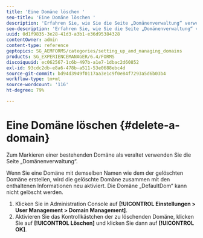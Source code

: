 ```yaml
---
title: 'Eine Domäne löschen '
seo-title: 'Eine Domäne löschen '
description: 'Erfahren Sie, wie Sie die Seite „Domänenverwaltung“ verwenden, um eine Domäne zu löschen oder um eine bestehende Domäne als veraltet zu markieren. '
seo-description: 'Erfahren Sie, wie Sie die Seite „Domänenverwaltung“ verwenden, um eine Domäne zu löschen oder um eine bestehende Domäne als veraltet zu markieren. '
uuid: 0d1f9835-3e28-41d3-a3b1-e36d95384328
contentOwner: admin
content-type: reference
geptopics: SG_AEMFORMS/categories/setting_up_and_managing_domains
products: SG_EXPERIENCEMANAGER/6.4/FORMS
discoiquuid: ec062567-1c6b-497b-a1e7-1dbac2d60852
exl-id: 93cdc2db-e8a6-478b-a511-53e0688ebc4d
source-git-commit: bd94d3949f0117aa3e1c9f0e84f7293a5d6b03b4
workflow-type: tm+mt
source-wordcount: '116'
ht-degree: 79%

---
```


# Eine Domäne löschen {#delete-a-domain}

Zum Markieren einer bestehenden Domäne als veraltet verwenden Sie die Seite „Domänenverwaltung“.

Wenn Sie eine Domäne mit demselben Namen wie dem der gelöschten Domäne erstellen, wird die gelöschte Domäne zusammen mit den enthaltenen Informationen neu aktiviert. Die Domäne „DefaultDom“ kann nicht gelöscht werden.

1. Klicken Sie in Administration Console auf **[!UICONTROL Einstellungen > User Management > Domain Management]**.
1. Aktivieren Sie das Kontrollkästchen der zu löschenden Domäne, klicken Sie auf **[!UICONTROL Löschen]** und klicken Sie dann auf **[!UICONTROL OK]**.

